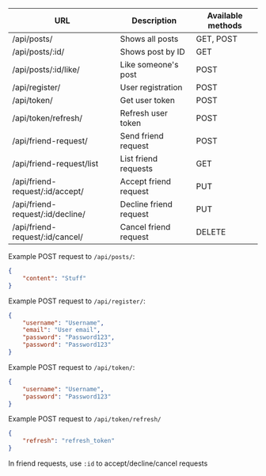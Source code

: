 | URL                                 | Description                  | Available methods |
| ----------------------------------- | ---------------------------- | ----------------- |
| /api/posts/                         | Shows all posts              | GET, POST         |
| /api/posts/:id/                     | Shows post by ID             | GET               |
| /api/posts/:id/like/                | Like someone's post          | POST              |
| /api/register/                      | User registration            | POST              |
| /api/token/                         | Get user token               | POST              |
| /api/token/refresh/                 | Refresh user token           | POST              |
| /api/friend-request/                | Send friend request          | POST              |
| /api/friend-request/list            | List friend requests         | GET               |
| /api/friend-request/:id/accept/     | Accept friend request        | PUT               |
| /api/friend-request/:id/decline/    | Decline friend request       | PUT               |
| /api/friend-request/:id/cancel/     | Cancel friend request        | DELETE            |

Example POST request to ```/api/posts/```:
```json
{
    "content": "Stuff"
}
```

Example POST request to ```/api/register/```:
```json
{
    "username": "Username",
    "email": "User email",
    "password": "Password123",
    "password": "Password123"
}
```

Example POST request to ```/api/token/```:
```json
{
    "username": "Username",
    "password": "Password123"
}
```

Example POST request to ```/api/token/refresh/```
```json
{
    "refresh": "refresh_token"
}
```

In friend requests, use ```:id``` to accept/decline/cancel requests